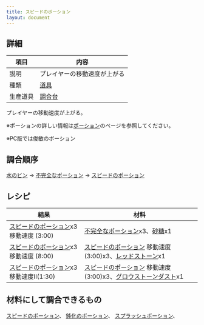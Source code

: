 ```yaml
---
title: スピードのポーション
layout: document
---
```

## 詳細

|項目|内容|
|---|---|
|説明|プレイヤーの移動速度が上がる|
|種類|[道具](道具)|
|生産道具|[調合台](調合台)|

プレイヤーの移動速度が上がる。

※ポーションの詳しい情報は[ポーション](ポーション)のページを参照してください。

※PC版では俊敏のポーション

## 調合順序

[水のビン](水のビン) → [不完全なポーション](不完全なポーション) → [スピードのポーション](スピードのポーション)

## レシピ

|結果|材料|
|---|---|
|[スピードのポーション](スピードのポーション)x3 移動速度 (3:00)|[不完全なポーション](不完全なポーション)x3、[砂糖](砂糖)x1|
|[スピードのポーション](スピードのポーション)x3 移動速度 (8:00)|[スピードのポーション](スピードのポーション) 移動速度 (3:00)x3、[レッドストーン](レッドストーン)x1|
|[スピードのポーション](スピードのポーション)x3 移動速度II(1:30)|[スピードのポーション](スピードのポーション) 移動速度 (3:00)x3、[グロウストーンダスト](グロウストーンダスト)x1|

## 材料にして調合できるもの

[スピードのポーション](スピードのポーション)、
[鈍化のポーション](鈍化のポーション)、
[スプラッシュポーション](スプラッシュポーション)、
